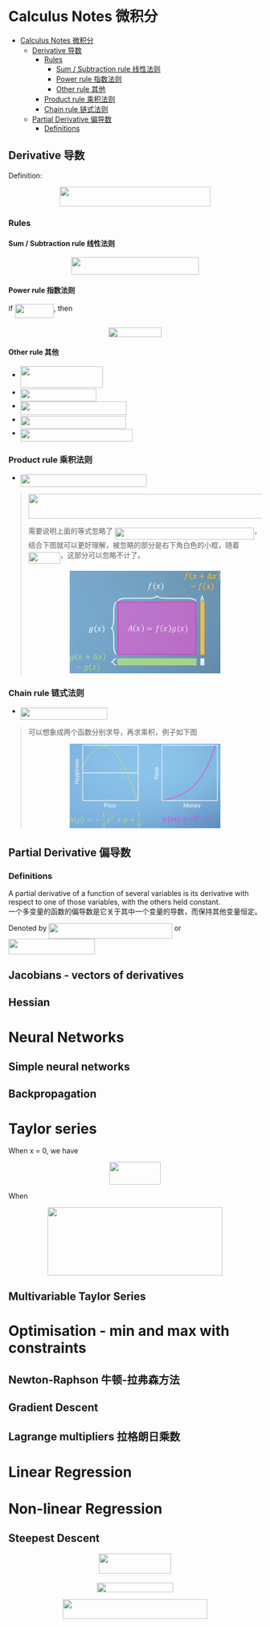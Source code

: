 # Calculus Notes 微积分

<!-- TOC depthFrom:1 depthTo:6 withLinks:1 updateOnSave:1 orderedList:0 -->

- [Calculus Notes 微积分](#calculus-notes-微积分)
	- [Derivative 导数](#derivative-导数)
		- [Rules](#rules)
			- [Sum / Subtraction rule 线性法则](#sum-subtraction-rule-线性法则)
			- [Power rule 指数法则](#power-rule-指数法则)
			- [Other rule 其他](#other-rule-其他)
		- [Product rule 乘积法则](#product-rule-乘积法则)
		- [Chain rule 链式法则](#chain-rule-链式法则)
	- [Partial Derivative 偏导数](#partial-derivative-偏导数)
		- [Definitions](#definitions)

<!-- /TOC -->

## Derivative 导数
Definition:
<p align="center"><img src="/calculus/tex/08e96921bcaeaddd7a86d676ecda4c64.svg?invert_in_darkmode&sanitize=true" align=middle width=299.17671794999995pt height=39.452455349999994pt/></p>

### Rules
#### Sum / Subtraction rule 线性法则
<p align="center"><img src="/calculus/tex/5e22ef5be8fd8291c0e1383147c8ffa0.svg?invert_in_darkmode&sanitize=true" align=middle width=254.014332pt height=34.7253258pt/></p>

#### Power rule 指数法则
if <img src="/calculus/tex/c96be4c1fe26be551262160288e019fb.svg?invert_in_darkmode&sanitize=true" align=middle width=77.78044394999998pt height=27.91243950000002pt/>, then
<p align="center"><img src="/calculus/tex/6c6e14544feaeb76e4f5eb45dd5825b7.svg?invert_in_darkmode&sanitize=true" align=middle width=106.27368345pt height=18.88772655pt/></p>

#### Other rule 其他
* <img src="/calculus/tex/d5232b97a6802f7d17313b07dcce7b26.svg?invert_in_darkmode&sanitize=true" align=middle width=164.61630569999997pt height=43.42856099999997pt/>
* <img src="/calculus/tex/7ac9c567818db293dd86c778d60edd3b.svg?invert_in_darkmode&sanitize=true" align=middle width=150.7876029pt height=24.7161288pt/>
* <img src="/calculus/tex/3d7eeb2868aebdb290b8f30fb8925837.svg?invert_in_darkmode&sanitize=true" align=middle width=210.97660484999997pt height=27.77565449999998pt/>
* <img src="/calculus/tex/ff83fac3f8592cd90af956224edd9219.svg?invert_in_darkmode&sanitize=true" align=middle width=210.13244669999997pt height=24.7161288pt/>
* <img src="/calculus/tex/5fd832a490eb3bf1a35e49a22c928e75.svg?invert_in_darkmode&sanitize=true" align=middle width=222.91788089999997pt height=24.7161288pt/>

### Product rule 乘积法则
* <img src="/calculus/tex/ff09a5921d1f66cd7d3d69fd3514770c.svg?invert_in_darkmode&sanitize=true" align=middle width=250.9303929pt height=24.7161288pt/>
> <p align="center"><img src="/calculus/tex/4560ddacebc01e0c8b8fdddb716f47e6.svg?invert_in_darkmode&sanitize=true" align=middle width=500.94772034999994pt height=49.06842765pt/></p>
> 需要说明上面的等式忽略了 <img src="/calculus/tex/18921c57cacd3b9d8a07815c0ee8412f.svg?invert_in_darkmode&sanitize=true" align=middle width=277.34017739999996pt height=24.65753399999998pt/>，结合下图就可以更好理解，被忽略的部分是右下角白色的小框，随着 <img src="/calculus/tex/9aba8e632072b0a013789884b336e626.svg?invert_in_darkmode&sanitize=true" align=middle width=63.235812749999994pt height=22.831056599999986pt/>，这部分可以忽略不计了。
> <p align="center"><img src="./img/derivative-product-rule-explanation.png" width="300" /> </p>

### Chain rule 链式法则
* <img src="/calculus/tex/e0cd8211f1b6f71d6f0f655e3a3822ce.svg?invert_in_darkmode&sanitize=true" align=middle width=172.79128514999996pt height=24.7161288pt/>
> 可以想象成两个函数分别求导，再求乘积，例子如下图 <p align="center"><img src="./img/derivative-chain-rule-explanation.png" width="300" /> </p>

## Partial Derivative 偏导数
### Definitions
A partial derivative of a function of several variables is its derivative with respect to one of those variables, with the others held constant. <br/>
一个多变量的函数的偏导数是它关于其中一个变量的导数，而保持其他变量恒定。

Denoted by
<img src="/calculus/tex/0b1468f8c8af2024c8e55b39eb3e58a3.svg?invert_in_darkmode&sanitize=true" align=middle width=246.13603080000001pt height=30.648287999999997pt/> or  <img src="/calculus/tex/6572ae083bad5b8434549f6081c959ab.svg?invert_in_darkmode&sanitize=true" align=middle width=172.24168995pt height=30.648287999999997pt/>

## Jacobians - vectors of derivatives
## Hessian

# Neural Networks
## Simple neural networks
## Backpropagation

# Taylor series
When x = 0, we have
<p align="center"><img src="/calculus/tex/aeee31ee512cf115f775095fd93a5871.svg?invert_in_darkmode&sanitize=true" align=middle width=101.75946pt height=44.91258585pt/></p>
When
<p align="center"><img src="/calculus/tex/f3d7696510403d1867a0dd33e4600828.svg?invert_in_darkmode&sanitize=true" align=middle width=347.89482749999996pt height=135.38765625pt/></p>

## Multivariable Taylor Series

# Optimisation - min and max with constraints
## Newton-Raphson 牛顿-拉弗森方法
## Gradient Descent
## Lagrange multipliers 拉格朗日乘数

# Linear Regression

# Non-linear Regression
## Steepest Descent
<p align="center"><img src="/calculus/tex/7323a732de923a1aaf5745f76b8db0d5.svg?invert_in_darkmode&sanitize=true" align=middle width=144.40847685pt height=40.11819404999999pt/></p>

<p align="center"><img src="/calculus/tex/5181baed84b827deee3f108bef66e023.svg?invert_in_darkmode&sanitize=true" align=middle width=152.67284834999998pt height=18.312383099999998pt/></p>

<p align="center"><img src="/calculus/tex/9b9662cda0db60a22561474c88ef9bbf.svg?invert_in_darkmode&sanitize=true" align=middle width=287.8009431pt height=38.973783749999996pt/></p>
